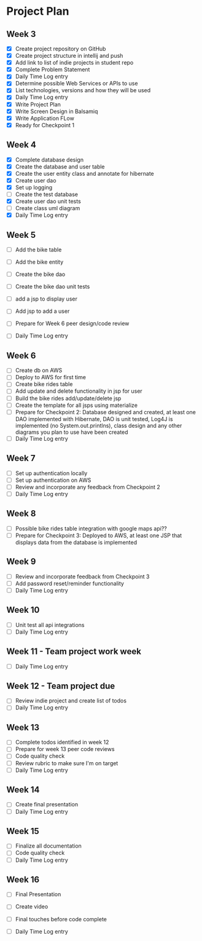 # Project Plan

## Week 3
 - [x] Create project repository on GitHub
 -	[x] Create project structure in intellij and push
 - [x] Add link to list of indie projects in student repo
 -	[x] Complete Problem Statement
 -	[x] Daily Time Log entry
 -	[x] Determine possible Web Services or APIs to use
 -	[x] List technologies, versions and how they will be used
 -	[x] Daily Time Log entry
 -	[x] Write Project Plan
 -	[x] Write Screen Design in Balsamiq
 -	[x] Write Application FLow
 -	[x] Ready for Checkpoint 1
	
## Week 4
 -	[x] Complete database design
 -	[x] Create the database and user table
 -	[x] Create the user entity class and annotate for hibernate
 -	[x] Create user dao
 -	[x] Set up logging
 -	[ ] Create the test database
 -	[x] Create user dao unit tests
 -	[ ] Create class uml diagram
 -	[x] Daily Time Log entry
	
## Week 5
 -	[ ] Add the bike table
 -	[ ] Add the bike entity
 -	[ ] Create the bike dao
 -	[ ] Create the bike dao unit tests
 -	[ ] add a jsp to display user
 -	[ ] Add jsp to add a user
 -	[ ] Prepare for Week 6 peer design/code review

 -	[ ] Daily Time Log entry
	
## Week 6
 -	[ ] Create db on AWS
 -	[ ] Deploy to AWS for first time
 -	[ ] Create bike rides table
 -	[ ] Add update and delete functionality in jsp for user
 -	[ ] Build the bike rides add/update/delete jsp
 - [ ] Create the template for all jsps using materialize
 -	[ ] Prepare for Checkpoint 2: Database designed and created, at least one DAO implemented with Hibernate, DAO is unit tested, Log4J is implemented (no System.out.printlns), class design and any other diagrams you plan to use have been created
 -	[ ] Daily Time Log entry
	
## Week 7
 - 	[ ] Set up authentication locally
 -	[ ] Set up authentication on AWS
 -	[ ] Review and incorporate any feedback from Checkpoint 2
 -	[ ] Daily Time Log entry
	
## Week 8
 -	[ ] Possible bike rides table integration with google maps api??
 -	[ ] Prepare for Checkpoint 3: Deployed to AWS, at least one JSP that displays data from the database is implemented
	
## Week 9
 -	[ ] Review and incorporate feedback from Checkpoint 3
 -	[ ] Add password reset/reminder functionality
 -	[ ] Daily Time Log entry
	
## Week 10
 -	[ ] Unit test all api integrations
 -	[ ] Daily Time Log entry
	
## Week 11 - Team project work week
 -	[ ] Daily Time Log entry
	
## Week 12 - Team project due
 -	[ ] Review indie project and create list of todos
 -	[ ] Daily Time Log entry
	
## Week 13
 -	[ ] Complete todos identified in week 12
 -	[ ] Prepare for week 13 peer code reviews
 -	[ ] Code quality check
 -	[ ] Review rubric to make sure I'm on target
 -	[ ] Daily Time Log entry
	
## Week 14
 -	[ ] Create final presentation
 -	[ ] Daily Time Log entry
	
## Week 15
 -	[ ] Finalize all documentation
 -	[ ] Code quality check
 -	[ ] Daily Time Log entry
	
## Week 16
 -	[ ] Final Presentation
 -	[ ] Create video
 -	[ ] Final touches before code complete
 -	[ ] Daily Time Log entry

	
	
	
	
	
	